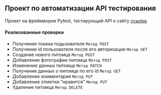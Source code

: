 ## Проект по автоматизации API тестирования

Проект на фреймворке Pytest, тестирующий API к сайту [ссылка](http://34.141.58.52:8080/#/).
#### Реализованные проверки
+ Получение токена подьзователя ```Метод POST```
+ Получение id пользователя после его авторизации ```Метод GET```
+ Создание нового питомца ```Метод POST```
+ Добавление фотографии питомца ```Метод POST```
+ Изменение данных питомца ```Метод PATCH```
+ Получение данных о питомце по его id ```Метод GET```
+ Добавление комментария ```Метод PUT```
+ Добавление отметки "нравится" ```Метод PUT```
+ Удаление питомца ```Метод DELETE```